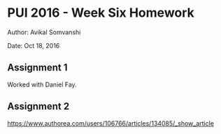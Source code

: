 # PUI 2016 - Week Six Homework

Author: Avikal Somvanshi

Date: Oct 18, 2016


## Assignment 1

Worked with Daniel Fay.

## Assignment 2

https://www.authorea.com/users/106766/articles/134085/_show_article